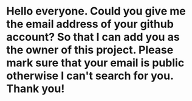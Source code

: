 # Hello everyone. Could you give me the email address of your github account? So that I can add you as the owner of this project.  Please mark sure that your email is public otherwise I can't search for you. Thank you!
